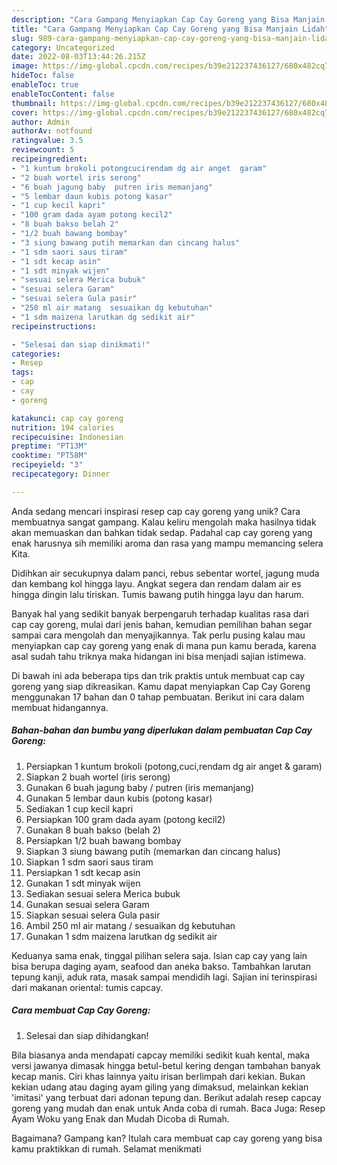 ```yaml
---
description: "Cara Gampang Menyiapkan Cap Cay Goreng yang Bisa Manjain Lidah"
title: "Cara Gampang Menyiapkan Cap Cay Goreng yang Bisa Manjain Lidah"
slug: 989-cara-gampang-menyiapkan-cap-cay-goreng-yang-bisa-manjain-lidah
category: Uncategorized
date: 2022-08-03T13:44:26.215Z
image: https://img-global.cpcdn.com/recipes/b39e212237436127/680x482cq70/cap-cay-goreng-foto-resep-utama.jpg
hideToc: false
enableToc: true
enableTocContent: false
thumbnail: https://img-global.cpcdn.com/recipes/b39e212237436127/680x482cq70/cap-cay-goreng-foto-resep-utama.jpg
cover: https://img-global.cpcdn.com/recipes/b39e212237436127/680x482cq70/cap-cay-goreng-foto-resep-utama.jpg
author: Admin
authorAv: notfound
ratingvalue: 3.5
reviewcount: 5
recipeingredient:
- "1 kuntum brokoli potongcucirendam dg air anget  garam"
- "2 buah wortel iris serong"
- "6 buah jagung baby  putren iris memanjang"
- "5 lembar daun kubis potong kasar"
- "1 cup kecil kapri"
- "100 gram dada ayam potong kecil2"
- "8 buah bakso belah 2"
- "1/2 buah bawang bombay"
- "3 siung bawang putih memarkan dan cincang halus"
- "1 sdm saori saus tiram"
- "1 sdt kecap asin"
- "1 sdt minyak wijen"
- "sesuai selera Merica bubuk"
- "sesuai selera Garam"
- "sesuai selera Gula pasir"
- "250 ml air matang  sesuaikan dg kebutuhan"
- "1 sdm maizena larutkan dg sedikit air"
recipeinstructions:

- "Selesai dan siap dinikmati!"
categories:
- Resep
tags:
- cap
- cay
- goreng

katakunci: cap cay goreng 
nutrition: 194 calories
recipecuisine: Indonesian
preptime: "PT13M"
cooktime: "PT58M"
recipeyield: "3"
recipecategory: Dinner

---
```





Anda sedang mencari inspirasi resep cap cay goreng yang unik? Cara membuatnya sangat gampang. Kalau keliru mengolah maka hasilnya tidak akan memuaskan dan bahkan tidak sedap. Padahal cap cay goreng yang enak harusnya sih memiliki aroma dan rasa yang mampu memancing selera Kita.





Didihkan air secukupnya dalam panci, rebus sebentar wortel, jagung muda dan kembang kol hingga layu. Angkat segera dan rendam dalam air es hingga dingin lalu tiriskan. Tumis bawang putih hingga layu dan harum.

Banyak hal yang sedikit banyak berpengaruh terhadap kualitas rasa dari cap cay goreng, mulai dari jenis bahan, kemudian pemilihan bahan segar sampai cara mengolah dan menyajikannya. Tak perlu pusing kalau mau menyiapkan cap cay goreng yang enak di mana pun kamu berada, karena asal sudah tahu triknya maka hidangan ini bisa menjadi sajian istimewa.






Di bawah ini ada beberapa tips dan trik praktis untuk membuat cap cay goreng yang siap dikreasikan. Kamu dapat menyiapkan Cap Cay Goreng menggunakan 17 bahan dan 0 tahap pembuatan. Berikut ini cara dalam membuat hidangannya.

<!--inarticleads1-->

##### Bahan-bahan dan bumbu yang diperlukan dalam pembuatan Cap Cay Goreng:

1. Persiapkan 1 kuntum brokoli (potong,cuci,rendam dg air anget &amp; garam)
1. Siapkan 2 buah wortel (iris serong)
1. Gunakan 6 buah jagung baby / putren (iris memanjang)
1. Gunakan 5 lembar daun kubis (potong kasar)
1. Sediakan 1 cup kecil kapri
1. Persiapkan 100 gram dada ayam (potong kecil2)
1. Gunakan 8 buah bakso (belah 2)
1. Persiapkan 1/2 buah bawang bombay
1. Siapkan 3 siung bawang putih (memarkan dan cincang halus)
1. Siapkan 1 sdm saori saus tiram
1. Persiapkan 1 sdt kecap asin
1. Gunakan 1 sdt minyak wijen
1. Sediakan sesuai selera Merica bubuk
1. Gunakan sesuai selera Garam
1. Siapkan sesuai selera Gula pasir
1. Ambil 250 ml air matang / sesuaikan dg kebutuhan
1. Gunakan 1 sdm maizena larutkan dg sedikit air


Keduanya sama enak, tinggal pilihan selera saja. Isian cap cay yang lain bisa berupa daging ayam, seafood dan aneka bakso. Tambahkan larutan tepung kanji, aduk rata, masak sampai mendidih lagi. Sajian ini terinspirasi dari makanan oriental: tumis capcay. 

<!--inarticleads2-->

##### Cara membuat Cap Cay Goreng:


1. Selesai dan siap dihidangkan!

Bila biasanya anda mendapati capcay memiliki sedikit kuah kental, maka versi jawanya dimasak hingga betul-betul kering dengan tambahan banyak kecap manis. Ciri khas lainnya yaitu irisan berlimpah dari kekian. Bukan kekian udang atau daging ayam giling yang dimaksud, melainkan kekian &#39;imitasi&#39; yang terbuat dari adonan tepung dan. Berikut adalah resep capcay goreng yang mudah dan enak untuk Anda coba di rumah. Baca Juga: Resep Ayam Woku yang Enak dan Mudah Dicoba di Rumah. 

Bagaimana? Gampang kan? Itulah cara membuat cap cay goreng yang bisa kamu praktikkan di rumah. Selamat menikmati
